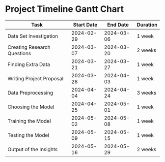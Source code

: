# Project Timeline Gantt Chart

| Task                            | Start Date | End Date   | Duration |
|---------------------------------|------------|------------|----------|
| Data Set Investigation          | 2024-02-29 | 2024-03-06 | 1 week   |
| Creating Research Questions     | 2024-03-07 | 2024-03-20 | 2 weeks  |
| Finding Extra Data              | 2024-03-21 | 2024-03-27 | 1 week   |
| Writing Project Proposal        | 2024-03-28 | 2024-04-03 | 1 week   |
| Data Preprocessing              | 2024-04-04 | 2024-04-24 | 3 weeks  |
| Choosing the Model              | 2024-04-25 | 2024-05-01 | 1 week   |
| Training the Model              | 2024-05-02 | 2024-05-08 | 1 week   |
| Testing the Model               | 2024-05-09 | 2024-05-15 | 1 week   |
| Output of the Insights          | 2024-05-16 | 2024-05-29 | 2 weeks  |

